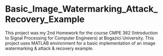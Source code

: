 # Basic_Image_Watermarking_Attack_Recovery_Example
This project was my 2nd Homework for the course CMPE 362 (Introduction to Signal Processing for Computer Engineers) at Bogazici University. This project uses MATLAB environment for a basic implementation of an image watermarking &amp; attack &amp; recovery example.
